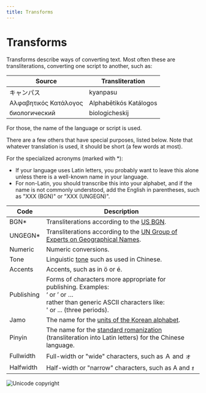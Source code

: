 ```yaml
---
title: Transforms
---
```


# Transforms

Transforms describe ways of converting text. Most often these are transliterations, converting one script to another, such as:

| Source | Transliteration |
|---|---|
| キャンパス | kyanpasu |
| Αλφαβητικός Κατάλογος | Alphabētikós Katálogos |
| биологический | biologicheskij |

For those, the name of the language or script is used.

There are a few others that have special purposes, listed below. Note that whatever translation is used, it should be short (a few words at most). 

For the specialized acronyms (marked with \*):

- If your language uses Latin letters, you probably want to leave this alone unless there is a well-known name in your language.
- For non-Latin, you should transcribe this into your alphabet, and if the name is not commonly understood, add the English in parentheses, such as "XXX (BGN)" or "XXX (UNGEGN)".

| Code | Description |
|---|---|
| BGN* | Transliterations according to the [US BGN](https://www.usgs.gov/us-board-on-geographic-names).  |
| UNGEGN* | Transliterations according to the [UN Group of Experts on Geographical Names](https://unstats.un.org/unsd/ungegn/). |
| Numeric | Numeric conversions. |
| Tone | Linguistic [tone](https://en.wikipedia.org/wiki/Tone_(linguistics)) such as used in Chinese. |
| Accents | Accents, such as in ö or é. |
| Publishing | Forms of characters more appropriate for publishing. Examples:<br />  ‘ or ’ or  …<br /> rather than generic ASCII characters like:<br /> ' or ... (three periods). |
| Jamo | The name for the [units of the Korean alphabet](https://en.wikipedia.org/wiki/Jamo#Jamo). |
| Pinyin | The name for the [standard romanization](https://en.wikipedia.org/wiki/Pinyin) (transliteration into Latin letters) for the Chinese language. |
| Fullwidth | Full-width or "wide" characters, such as  Ａ and  ォ |
| Halfwidth | Half-width or "narrow" characters, such as A and  ｫ   |

![Unicode copyright](https://www.unicode.org/img/hb_notice.gif)